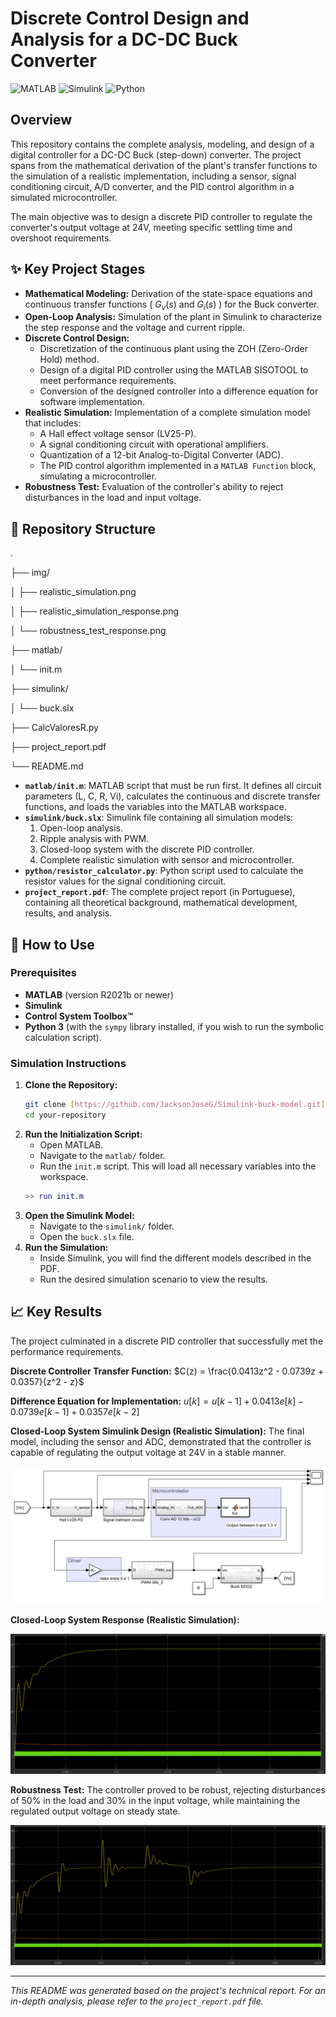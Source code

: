 
# Discrete Control Design and Analysis for a DC-DC Buck Converter

![MATLAB](https://img.shields.io/badge/MATLAB-R2021b%2B-orange?style=for-the-badge&logo=mathworks)
![Simulink](https://img.shields.io/badge/Simulink-Required-blue?style=for-the-badge&logo=simulink)
![Python](https://img.shields.io/badge/Python-3.7%2B-blue?style=for-the-badge&logo=python)

## Overview

This repository contains the complete analysis, modeling, and design of a digital controller for a DC-DC Buck (step-down) converter. The project spans from the mathematical derivation of the plant's transfer functions to the simulation of a realistic implementation, including a sensor, signal conditioning circuit, A/D converter, and the PID control algorithm in a simulated microcontroller.

The main objective was to design a discrete PID controller to regulate the converter's output voltage at 24V, meeting specific settling time and overshoot requirements.

## ✨ Key Project Stages

* **Mathematical Modeling:** Derivation of the state-space equations and continuous transfer functions ( $G_v(s)$ and $G_i(s)$ ) for the Buck converter.
* **Open-Loop Analysis:** Simulation of the plant in Simulink to characterize the step response and the voltage and current ripple.
* **Discrete Control Design:**
    * Discretization of the continuous plant using the ZOH (Zero-Order Hold) method.
    * Design of a digital PID controller using the MATLAB SISOTOOL to meet performance requirements.
    * Conversion of the designed controller into a difference equation for software implementation.
* **Realistic Simulation:** Implementation of a complete simulation model that includes:
    * A Hall effect voltage sensor (LV25-P).
    * A signal conditioning circuit with operational amplifiers.
    * Quantization of a 12-bit Analog-to-Digital Converter (ADC).
    * The PID control algorithm implemented in a `MATLAB Function` block, simulating a microcontroller.
* **Robustness Test:** Evaluation of the controller's ability to reject disturbances in the load and input voltage.

## 📂 Repository Structure

.

├── img/

│ ├── realistic_simulation.png

│ ├── realistic_simulation_response.png

│ └── robustness_test_response.png

├── matlab/

│ └── init.m

├── simulink/

│ └── buck.slx

├── CalcValoresR.py

├── project_report.pdf

└── README.md

* **`matlab/init.m`**: MATLAB script that must be run first. It defines all circuit parameters (L, C, R, Vi), calculates the continuous and discrete transfer functions, and loads the variables into the MATLAB workspace.
* **`simulink/buck.slx`**: Simulink file containing all simulation models:
    1.  Open-loop analysis.
    2.  Ripple analysis with PWM.
    3.  Closed-loop system with the discrete PID controller.
    4.  Complete realistic simulation with sensor and microcontroller.
* **`python/resistor_calculator.py`**: Python script used to calculate the resistor values for the signal conditioning circuit.
* **`project_report.pdf`**: The complete project report (in Portuguese), containing all theoretical background, mathematical development, results, and analysis.

## 🚀 How to Use

### Prerequisites

* **MATLAB** (version R2021b or newer)
* **Simulink**
* **Control System Toolbox™**
* **Python 3** (with the `sympy` library installed, if you wish to run the symbolic calculation script).

### Simulation Instructions

1.  **Clone the Repository:**
    ```bash
    git clone [https://github.com/JacksonJoseG/Simulink-buck-model.git](https://github.com/JacksonJoseG/Simulink-buck-model.git)
    cd your-repository
    ```
2.  **Run the Initialization Script:**
    * Open MATLAB.
    * Navigate to the `matlab/` folder.
    * Run the `init.m` script. This will load all necessary variables into the workspace.
    ```matlab
    >> run init.m
    ```
3.  **Open the Simulink Model:**
    * Navigate to the `simulink/` folder.
    * Open the `buck.slx` file.
4.  **Run the Simulation:**
    * Inside Simulink, you will find the different models described in the PDF.
    * Run the desired simulation scenario to view the results.

## 📈 Key Results

The project culminated in a discrete PID controller that successfully met the performance requirements.

**Discrete Controller Transfer Function:**
$C(z) = \frac{0.0413z^2 - 0.0739z + 0.0357}{z^2 - z}$

**Difference Equation for Implementation:**
$u[k] = u[k-1] + 0.0413e[k] - 0.0739e[k-1] + 0.0357e[k-2]$

**Closed-Loop System Simulink Design (Realistic Simulation):**
The final model, including the sensor and ADC, demonstrated that the controller is capable of regulating the output voltage at 24V in a stable manner.

![Realistic Simulation](./img/realistic_simulation.png)

**Closed-Loop System Response (Realistic Simulation):**

![Realistic Simulation Response](./img/realistic_simulation_response.png)

**Robustness Test:**
The controller proved to be robust, rejecting disturbances of 50% in the load and 30% in the input voltage, while maintaining the regulated output voltage on steady state.

![Robustness Test Response](./img/robustness_test_response.png)


---

*This README was generated based on the project's technical report. For an in-depth analysis, please refer to the `project_report.pdf` file.*
